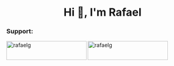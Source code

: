 <h1 align="center">Hi 👋, I'm Rafael</h1>

<h3 align="left">Support:</h3>
<p><a href="https://www.buymeacoffee.com/rafaelg"> <img align="left" src="https://cdn.buymeacoffee.com/buttons/v2/default-yellow.png" height="50" width="210" alt="rafaelg" /></a><a href="https://ko-fi.com/rafaelg"> <img align="left" src="https://cdn.ko-fi.com/cdn/kofi3.png?v=3" height="50" width="210" alt="rafaelg" /></a></p><br><br>
